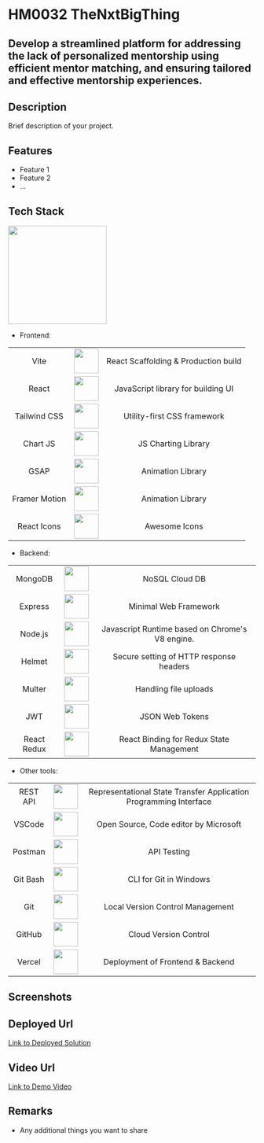 # HM0032 TheNxtBigThing

## Develop a streamlined platform for addressing the lack of personalized mentorship using efficient mentor matching, and ensuring tailored and effective mentorship experiences.

## Description
Brief description of your project.

## Features
- Feature 1
- Feature 2
- ...

## Tech Stack
<img src="https://miro.medium.com/v2/resize:fit:678/0*kxPYwfJmkXZ3iCWy.png" height="200" />


- Frontend:
<table width="50%" style="text-align:center;">
  <tr>
    <td>Vite</td>
    <td><img height="50" src="https://github.com/marwin1991/profile-technology-icons/assets/62091613/b40892ef-efb8-4b0e-a6b5-d1cfc2f3fc35" /></td>
    <td>React Scaffolding & Production build</td>
  </tr>
  <tr>
    <td>React</td>
    <td><img height="50" src="https://user-images.githubusercontent.com/25181517/183897015-94a058a6-b86e-4e42-a37f-bf92061753e5.png" /></td>
    <td>JavaScript library for building UI</td>
  </tr>
  <tr>
    <td>Tailwind CSS</td>
    <td><img height="50" src="https://user-images.githubusercontent.com/25181517/202896760-337261ed-ee92-4979-84c4-d4b829c7355d.png" /></td>
    <td>Utility-first CSS framework</td>
  </tr>
  <tr>
    <td>Chart JS</td>
    <td><img height="50" src="https://asset.brandfetch.io/idFdo8ulhr/idzj34qGQm.png" /></td>
    <td>JS Charting Library</td>
  </tr>
  <tr>
    <td>GSAP</td>
    <td><img height="50" src="https://gsap.com/community/uploads/monthly_2020_03/tweenmax.png.cf27916e926fbb328ff214f66b4c8429.png" /></td>
    <td>Animation Library</td>
  </tr>
  <tr>
    <td>Framer Motion</td>
    <td><img height="50" src="https://www.tpisoftware.com/tpu/File/html/202009/20200929151429/images/20200926171128.png" /></td>
    <td>Animation Library</td>
  </tr>
  <tr>
    <td>React Icons</td>
    <td><img height="50" src="https://files.raycast.com/oc6go44qmwcdrf5gn2af6f7ujb4e" /></td>
    <td>Awesome Icons</td>
  </tr>
</table>

- Backend:
<table width="50%" style="text-align:center;">
  <tr>
    <td>MongoDB</td>
    <td><img height="50" src="https://user-images.githubusercontent.com/25181517/182884177-d48a8579-2cd0-447a-b9a6-ffc7cb02560e.png" /></td>
    <td>NoSQL Cloud DB</td>
  </tr>
  <tr>
    <td>Express</td>
    <td><img height="50" src="https://user-images.githubusercontent.com/25181517/183859966-a3462d8d-1bc7-4880-b353-e2cbed900ed6.png" /></td>
    <td>Minimal Web Framework</td>
  </tr>
  <tr>
    <td>Node.js</td>
    <td><img height="50" src="https://user-images.githubusercontent.com/25181517/183568594-85e280a7-0d7e-4d1a-9028-c8c2209e073c.png" /></td>
    <td>Javascript Runtime based on Chrome's V8 engine.</td>
  </tr>
  <tr>
    <td>Helmet</td>
    <td><img height="50" src="https://i.pinimg.com/originals/3b/f7/e3/3bf7e32883de5cfc759d818ebae9eda8.png" /></td>
    <td>Secure setting of HTTP response headers</td>
  </tr>
  <tr>
    <td>Multer</td>
    <td><img height="50" src="https://user-images.githubusercontent.com/6388707/66124653-463a2d00-e5e5-11e9-8fed-b5bca26b66ea.png" /></td>
    <td>Handling file uploads</td>
  </tr>
  <tr>
    <td>JWT</td>
    <td><img height="50" src="https://seeklogo.com/images/J/jwt-logo-11B708E375-seeklogo.com.png" /></td>
    <td>JSON Web Tokens</td>
  </tr>
  <tr>
    <td>React Redux</td>
    <td><img height="50" src="https://user-images.githubusercontent.com/25181517/187896150-cc1dcb12-d490-445c-8e4d-1275cd2388d6.png" /></td>
    <td>React Binding for Redux State Management</td>
  </tr>
</table>

- Other tools:
<table width="50%" style="text-align:center">
  <tr>
    <td>REST API</td>
    <td><img height="50" src="https://user-images.githubusercontent.com/25181517/192107858-fe19f043-c502-4009-8c47-476fc89718ad.png" /></td>
    <td>Representational State Transfer Application Programming Interface</td>
  </tr>
  <tr>
    <td>VSCode</td>
    <td><img height="50" src="https://user-images.githubusercontent.com/25181517/192108891-d86b6220-e232-423a-bf5f-90903e6887c3.png" /></td>
    <td>Open Source, Code editor by Microsoft</td>
  </tr>
  <tr>
    <td>Postman</td>
    <td><img height="50" src="https://user-images.githubusercontent.com/25181517/192109061-e138ca71-337c-4019-8d42-4792fdaa7128.png" /></td>
    <td>API Testing</td>
  </tr>
  <tr>
    <td>Git Bash</td>
    <td><img height="50" src="https://user-images.githubusercontent.com/25181517/192158606-7c2ef6bd-6e04-47cf-b5bc-da2797cb5bda.png" /></td>
    <td>CLI for Git in Windows</td>
  </tr>
  <tr>
    <td>Git</td>
    <td><img height="50" src="https://user-images.githubusercontent.com/25181517/192108372-f71d70ac-7ae6-4c0d-8395-51d8870c2ef0.png" /></td>
    <td>Local Version Control Management</td>
  </tr>
  <tr>
    <td>GitHub</td>
    <td><img height="50" src="https://user-images.githubusercontent.com/25181517/192108374-8da61ba1-99ec-41d7-80b8-fb2f7c0a4948.png" /></td>
    <td>Cloud Version Control</td>
  </tr>
  <tr>
    <td>Vercel</td>
    <td><img height="50" src="https://static-00.iconduck.com/assets.00/vercel-icon-512x449-3422jidz.png" /></td>
    <td>Deployment of Frontend & Backend</td>
  </tr>
</table>
  
  
## Screenshots


## Deployed Url
[Link to Deployed Solution](gfgpccoe.in)

## Video Url
[Link to Demo Video](video_url)

## Remarks
- Any additional things you want to share

